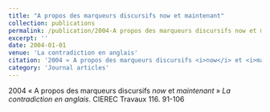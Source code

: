 ```yaml
---
title: "A propos des marqueurs discursifs now et maintenant"
collection: publications
permalink: /publication/2004-A propos des marqueurs discursifs now et maintenant
excerpt: ''
date: 2004-01-01
venue: 'La contradiction en anglais'
citation: '2004 « A propos des marqueurs discursifs <i>now</i> et <i>maintenant</i> » <i>La contradiction en anglais</i>. CIEREC Travaux 116. 91-106'
category: 'Journal articles'
---
```

2004 « A propos des marqueurs discursifs <i>now</i> et <i>maintenant</i> » <i>La contradiction en anglais</i>. CIEREC Travaux 116. 91-106